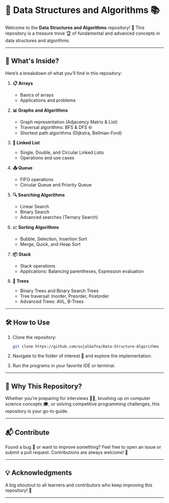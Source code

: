 # 🌟 Data Structures and Algorithms 📚  

Welcome to the **Data Structures and Algorithms** repository! 🚀 This repository is a treasure trove 🏆 of fundamental and advanced concepts in data structures and algorithms.  

---

## 📖 What's Inside?  

Here’s a breakdown of what you’ll find in this repository:  

1. **📋 Arrays**  
   - Basics of arrays  
   - Applications and problems  

2. **📊 Graphs and Algorithms**  
   - Graph representation (Adjacency Matrix & List)  
   - Traversal algorithms: BFS & DFS 🌐  
   - Shortest path algorithms (Dijkstra, Bellman-Ford)  

3. **🔗 Linked List**  
   - Single, Double, and Circular Linked Lists  
   - Operations and use cases  

4. **📤 Queue**  
   - FIFO operations  
   - Circular Queue and Priority Queue  

5. **🔍 Searching Algorithms**  
   - Linear Search  
   - Binary Search  
   - Advanced searches (Ternary Search)  

6. **📈 Sorting Algorithms**  
   - Bubble, Selection, Insertion Sort  
   - Merge, Quick, and Heap Sort  

7. **📦 Stack**  
   - Stack operations  
   - Applications: Balancing parentheses, Expression evaluation  

8. **🌳 Trees**  
   - Binary Trees and Binary Search Trees  
   - Tree traversal: Inorder, Preorder, Postorder  
   - Advanced Trees: AVL, B-Trees  

---

## 🛠️ How to Use  

1. Clone the repository:  
   ```bash  
   git clone https://github.com/sujalbafna/Data-Structure-Algorithms  
   ```  

2. Navigate to the folder of interest 📂 and explore the implementation.  

3. Run the programs in your favorite IDE or terminal.  

---

## 🚀 Why This Repository?  

Whether you're preparing for interviews 🧑‍💻, brushing up on computer science concepts 🎓, or solving competitive programming challenges, this repository is your go-to guide.  

---

## 📬 Contribute  

Found a bug 🐛 or want to improve something? Feel free to open an issue or submit a pull request. Contributions are always welcome! 🤝  

---

## 💡 Acknowledgments  

A big shoutout to all learners and contributors who keep improving this repository! 🎉  

---
